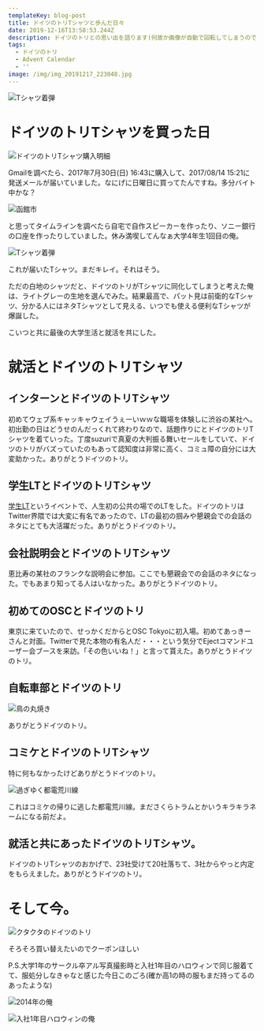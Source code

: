```yaml
---
templateKey: blog-post
title: ドイツのトリTシャツと歩んだ日々
date: 2019-12-16T13:58:53.244Z
description: ドイツのトリとの思い出を語ります(何故か画像が自動で回転してしまうのでご勘弁)
tags:
  - ドイツのトリ
  - Advent Calendar
  - ''
image: /img/img_20191217_223048.jpg
---
```

![Tシャツ着弾](/img/img_20170817_192501.jpg "Tシャツ着弾")

# ドイツのトリTシャツを買った日

![ドイツのトリTシャツ購入明細](/img/スクリーンショット-2019-12-17-23.11.16.png "明細")

Gmailを調べたら、2017年7月30日(日) 16:43に購入して、2017/08/14 15:21に発送メールが届いていました。なにげに日曜日に買ってたんですね。多分バイト中かな？

![函館市](/img/スクリーンショット-2019-12-17-23.18.27.png "函館市")

と思ってタイムラインを調べたら自宅で自作スピーカーを作ったり、ソニー銀行の口座を作ったりしていました。休み満喫してんなぁ大学4年生1回目の俺。

![Tシャツ着弾](/img/img_20170817_192501.jpg "Tシャツ着弾")

これが届いたTシャツ。まだキレイ。それはそう。

ただの白地のシャツだと、ドイツのトリがTシャツに同化してしまうと考えた俺は、ライトグレーの生地を選んでみた。結果最高で、パット見は前衛的なTシャツ、分かる人にはネタTシャツとして見える、いつでも使える便利なTシャツが爆誕した。

こいつと共に最後の大学生活と就活を共にした。

# 就活とドイツのトリTシャツ

## インターンとドイツのトリTシャツ

初めてウェブ系キャッキャウェイうぇーいｗｗな職場を体験しに渋谷の某社へ。初出勤の日はどうせのんだっくれて終わりなので、話題作りにとドイツのトリTシャツを着ていった。丁度suzuriで真夏の大判振る舞いセールをしていて、ドイツのトリがバズっていたのもあって認知度は非常に高く、コミュ障の自分には大変助かった。ありがとうドイツのトリ。

## 学生LTとドイツのトリTシャツ

[学生LT](https://student-lt.tech/)というイベントで、人生初の公共の場でのLTをした。ドイツのトリはTwitter界隈では大変に有名であったので、LTの最初の掴みや懇親会での会話のネタにとても大活躍だった。ありがとうドイツのトリ。

## 会社説明会とドイツのトリTシャツ

恵比寿の某社のフランクな説明会に参加。ここでも懇親会での会話のネタになった。でもあまり知ってる人はいなかった。ありがとうドイツのトリ。

## 初めてのOSCとドイツのトリ

東京に来ていたので、せっかくだからとOSC Tokyoに初入場。初めてあっきーさんと対面。Twitterで見た本物の有名人だ・・・という気分でEjectコマンドユーザー会ブースを来訪。「その色いいね！」と言って貰えた。ありがとうドイツのトリ。

## 自転車部とドイツのトリ

![鳥の丸焼き](/img/1507533142630.jpg "鳥の丸焼き")

ありがとうドイツのトリ。

## コミケとドイツのトリTシャツ

特に何もなかったけどありがとうドイツのトリ。

![過ぎゆく都電荒川線](/img/img_20171230_202631.jpg "過ぎゆく都電荒川線")

これはコミケの帰りに逃した都電荒川線。まださくらトラムとかいうキラキラネームになる前だよ。

## 就活と共にあったドイツのトリTシャツ。

ドイツのトリTシャツのおかげで、23社受けて20社落ちて、3社からやっと内定をもらえました。ありがとうドイツのトリ。

# そして今。

![クタクタのドイツのトリ](/img/img_20191217_223048.jpg "クタクタのドイツのトリ")

そろそろ買い替えたいのでクーポンほしい

P.S.大学1年のサークル卒アル写真撮影時と入社1年目のハロウィンで同じ服着てて、服処分しなきゃなと感じた今日このごろ(確か高1の時の服もまだ持ってるのあったような)

![2014年の俺](/img/_dsc1311.jpg "2014年の俺")

![入社1年目ハロウィンの俺](/img/img_20191025_111322.jpg "入社1年目ハロウィンの俺")
